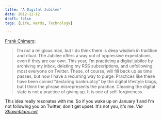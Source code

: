 ```yaml
---
title: 'A Digital Jubilee'
date: 2012-12-12
draft: false
tags: [Life, Nerds, Technology]

---
```


[Frank Chimero](http://frankchimero.com/blog/2012/12/digital-jubilee/):

> I’m not a religious man, but I do think there is deep wisdom in tradition and ritual. The Jubilee offers a way out of oppressive expectations, even if they are our own. This year, I’m practicing a digital jubilee by archiving my inbox, deleting my RSS subscriptions, and unfollowing most everyone on Twitter. These, of course, will fill back up as time passes, but now I have a recurring way to purge. Practices like these have been coined “declaring bankruptcy” by the digital lifestyle blogs, but I think the phrase misrepresents the practice. Cleaning the digital slate is not a practice of giving up. It is one of self-forgiveness.

This idea really resonates with me. So if you wake up on January 1 and I'm not following you on Twitter, don't get upset. It's not you, it's me. _Via [Shawnblanc.net](http://shawnblanc.net/2012/12/digital-jubilee/)_